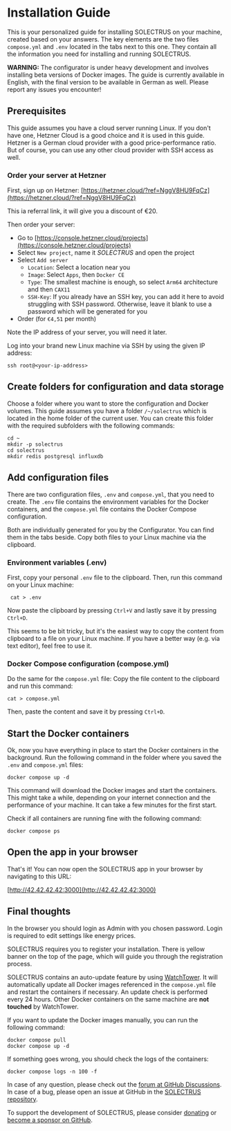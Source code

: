 # Installation Guide

This is your personalized guide for installing SOLECTRUS on your machine, created based on your answers. The key elements are the two files `compose.yml` and `.env` located in the tabs next to this one. They contain all the information you need for installing and running SOLECTRUS.

**WARNING:** The configurator is under heavy development and involves installing beta versions of Docker images. The guide is currently available in English, with the final version to be available in German as well. Please report any issues you encounter!

## Prerequisites

This guide assumes you have a cloud server running Linux. If you don't have one, Hetzner Cloud is a good choice and it is used in this guide. Hetzner is a German cloud provider with a good price-performance ratio. But of course, you can use any other cloud provider with SSH access as well.

### Order your server at Hetzner

First, sign up on Hetzner:
[https://hetzner.cloud/?ref=NggV8HU9FqCz](https://hetzner.cloud/?ref=NggV8HU9FqCz)

This ia referral link, it will give you a discount of €20.

Then order your server:

- Go to [https://console.hetzner.cloud/projects](https://console.hetzner.cloud/projects)
- Select `New project`, name it _SOLECTRUS_ and open the project
- Select `Add server`
  - `Location`: Select a location near you
  - `Image`: Select `Apps`, then `Docker CE`
  - `Type`: The smallest machine is enough, so select `Arm64` architecture and then `CAX11`
  - `SSH-Key`: If you already have an SSH key, you can add it here to avoid struggling with SSH password. Otherwise, leave it blank to use a password which will be generated for you
- Order (for `€4,51` per month)

Note the IP address of your server, you will need it later.

Log into your brand new Linux machine via SSH by using the given IP address:

```console
ssh root@<your-ip-address>
```

## Create folders for configuration and data storage

Choose a folder where you want to store the configuration and Docker volumes. This guide assumes you have a folder `/~/solectrus` which is located in the home folder of the current user. You can create this folder with the required subfolders with the following commands:

```console
cd ~
mkdir -p solectrus
cd solectrus
mkdir redis postgresql influxdb
```

## Add configuration files

There are two configuration files, `.env` and `compose.yml`, that you need to create. The `.env` file contains the environment variables for the Docker containers, and the `compose.yml` file contains the Docker Compose configuration.

Both are individually generated for you by the Configurator. You can find them in the tabs beside. Copy both files to your Linux machine via the clipboard.

### Environment variables (.env)

First, copy your personal `.env` file to the clipboard. Then, run this command on your Linux machine:

```console
 cat > .env
```

Now paste the clipboard by pressing `Ctrl+V` and lastly save it by pressing `Ctrl+D`.

This seems to be bit tricky, but it's the easiest way to copy the content from clipboard to a file on your Linux machine. If you have a better way (e.g. via text editor), feel free to use it.

### Docker Compose configuration (compose.yml)

Do the same for the `compose.yml` file: Copy the file content to the clipboard and run this command:

```
cat > compose.yml
```

Then, paste the content and save it by pressing `Ctrl+D`.

## Start the Docker containers

Ok, now you have everything in place to start the Docker containers in the background. Run the following command in the folder where you saved the `.env` and `compose.yml` files:

```console
docker compose up -d
```

This command will download the Docker images and start the containers. This might take a while, depending on your internet connection and the performance of your machine. It can take a few minutes for the first start.

Check if all containers are running fine with the following command:

```console
docker compose ps
```

## Open the app in your browser

That's it! You can now open the SOLECTRUS app in your browser by navigating to this URL:

[http://42.42.42.42:3000](http://42.42.42.42:3000)

## Final thoughts

In the browser you should login as Admin with you chosen password. Login is required to edit settings like energy prices.

SOLECTRUS requires you to register your installation. There is yellow banner on the top of the page, which will guide you through the registration process.

SOLECTRUS contains an auto-update feature by using [WatchTower](https://containrrr.dev/watchtower/). It will automatically update all Docker images referenced in the `compose.yml` file and restart the containers if necessary. An update check is performed every 24 hours. Other Docker containers on the same machine are **not touched** by WatchTower.

If you want to update the Docker images manually, you can run the following command:

```console
docker compose pull
docker compose up -d
```

If something goes wrong, you should check the logs of the containers:

```console
docker compose logs -n 100 -f
```

In case of any question, please check out the [forum at GitHub Discussions](https://github.com/orgs/solectrus/discussions). In case of a bug, please open an issue at GitHub in the [SOLECTRUS repository](https://github.com/solectrus/solectrus/issues).

To support the development of SOLECTRUS, please consider [donating](https://ko-fi.com/ledermann) or [become a sponsor on GitHub](https://github.com/sponsors/solectrus).
